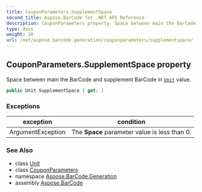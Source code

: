 ```yaml
---
title: CouponParameters.SupplementSpace
second_title: Aspose.BarCode for .NET API Reference
description: CouponParameters property. Space between main the BarCode and supplement BarCode in Unit value
type: docs
weight: 10
url: /net/aspose.barcode.generation/couponparameters/supplementspace/
---
```

## CouponParameters.SupplementSpace property

Space between main the BarCode and supplement BarCode in [`Unit`](../../unit/) value.

```csharp
public Unit SupplementSpace { get; }
```

### Exceptions

| exception | condition |
| --- | --- |
| ArgumentException | The **Space** parameter value is less than 0. |

### See Also

* class [Unit](../../unit/)
* class [CouponParameters](../)
* namespace [Aspose.BarCode.Generation](../../../aspose.barcode.generation/)
* assembly [Aspose.BarCode](../../../)


